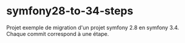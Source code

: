 # symfony28-to-34-steps
Projet exemple de migration d'un projet symfony 2.8 en symfony 3.4. Chaque commit correspond à une étape.
